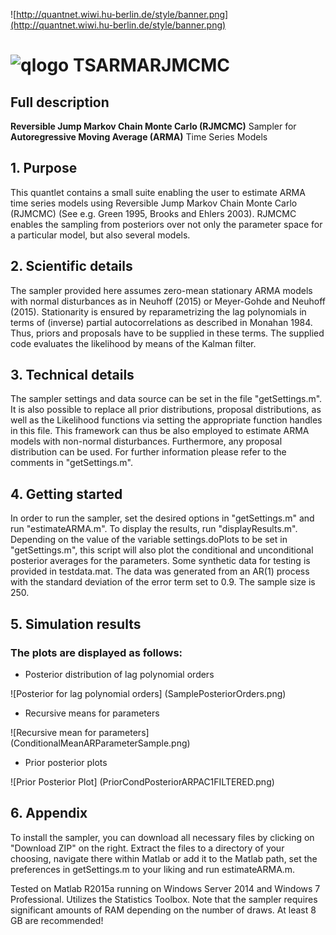 
![http://quantnet.wiwi.hu-berlin.de/style/banner.png](http://quantnet.wiwi.hu-berlin.de/style/banner.png)

# ![qlogo](http://quantnet.wiwi.hu-berlin.de/graphics/quantlogo.png) **TSARMARJMCMC**


## Full description
__Reversible Jump Markov Chain Monte Carlo (RJMCMC)__ Sampler for __Autoregressive Moving Average (ARMA)__ Time Series Models

## 1. Purpose
This quantlet contains a small suite enabling the user to estimate ARMA time series models using Reversible Jump Markov Chain Monte Carlo (RJMCMC)
(See e.g. Green 1995, Brooks and Ehlers 2003). RJMCMC enables the sampling from posteriors over not only the parameter space for a particular model,
but also several models.


## 2. Scientific details
The sampler provided here assumes zero-mean stationary ARMA models with normal disturbances as in Neuhoff (2015) or Meyer-Gohde and Neuhoff (2015).
Stationarity is ensured by reparametrizing the lag polynomials in terms of (inverse) partial autocorrelations as described in Monahan 1984.
Thus, priors and proposals have to be supplied in these terms. The supplied code evaluates the likelihood by means of the Kalman filter.


## 3. Technical details
The sampler settings and data source can be set in the file "getSettings.m". It is also possible to replace all prior distributions,
proposal distributions, as well as the Likelihood functions via setting the appropriate function handles in this file.
This framework can thus be also employed to estimate ARMA models with non-normal disturbances.
Furthermore, any proposal distribution can be used. For further information please refer to the comments in "getSettings.m".


## 4. Getting started
In order to run the sampler, set the desired options in "getSettings.m" and run "estimateARMA.m". To display the results, run "displayResults.m".
Depending on the value of the variable settings.doPlots to be set in "getSettings.m", this script will also plot the conditional
and unconditional posterior averages for the parameters. Some synthetic data for testing is provided in testdata.mat.
The data was generated from an AR(1) process with the standard deviation of the error term set to 0.9. The sample size is 250.


## 5. Simulation results
### The plots are displayed as follows:

* Posterior distribution of lag polynomial orders

![Posterior for lag polynomial orders] (SamplePosteriorOrders.png)

* Recursive means for parameters

![Recursive mean for parameters] (ConditionalMeanARParameterSample.png)

* Prior posterior plots

![Prior Posterior Plot] (PriorCondPosteriorARPAC1FILTERED.png)


## 6. Appendix 
To install the sampler, you can download all necessary files by clicking on "Download ZIP" on the right. Extract the files to a directory
of your choosing, navigate there within Matlab or add it to the Matlab path, set the preferences in getSettings.m to your liking
and run estimateARMA.m.

Tested on Matlab R2015a running on Windows Server 2014 and Windows 7 Professional. Utilizes the Statistics Toolbox.
Note that the sampler requires significant amounts of RAM depending on the number of draws. At least 8 GB are recommended!
